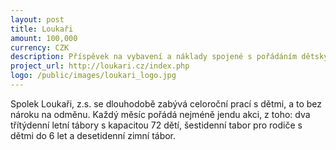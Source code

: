 ```yaml
---
layout: post
title: Loukaři
amount: 100,000
currency: CZK
description: Příspěvek na vybavení a náklady spojené s pořádáním dětských táborů
project_url: http://loukari.cz/index.php
logo: /public/images/loukari_logo.jpg
---
```


Spolek Loukaři, z.s. se dlouhodobě zabývá celoroční prací s dětmi, a to bez nároku na odměnu. Každý měsíc pořádá nejméně jendu akci, z toho: dva třítýdenní letní tábory s kapacitou 72 dětí, šestidenní tabor pro rodiče s dětmi do 6 let a desetidenní zimní tábor. 
